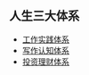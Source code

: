 ## 人生三大体系
- [工作实践体系](https://my.samyz.cn/rat-skill)
- [写作认知体系](https://my.samyz.cn/rat-summ)
- [投资理财体系](https://my.samyz.cn/rat-invest)